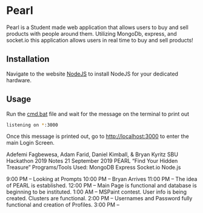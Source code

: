 # Pearl

Pearl is a Student made web application that allows users to buy and sell products with people around them.
Utilizing MongoDb, express, and  socket.io this application allows users in real time to buy and sell products!

## Installation

Navigate to the website [NodeJS](https://nodejs.org/en/) to install NodeJS for your dedicated hardware.

## Usage

Run the [cmd.bat]() file and wait for the message on the terminal to print out
```bash
listening on *:3000
```
Once this message is printed out, go to [http://localhost:3000](http://localhost:3000) to enter the main Login Screen.





Adefemi Fagbewesa, Adam Farid, Daniel Kimball, & Bryan Kyritz
SBU Hackathon 2019 Notes
21 September 2019
PEARL
“Find Your Hidden Treasure”
Programs/Tools Used:
MongoDB
Express
Socket.io
Node.js

9:00 PM – Looking at Prompts
10:00 PM – Bryan Arrives
11:00 PM – The idea of PEARL is established.
12:00 PM – Main Page is functional and database is beginning to be instituted.
1:00 AM – MSPaint contest. User info is being created. Clusters are functional.
2:00 PM – Usernames and Password fully functional and creation of Profiles.
3:00 PM – 

